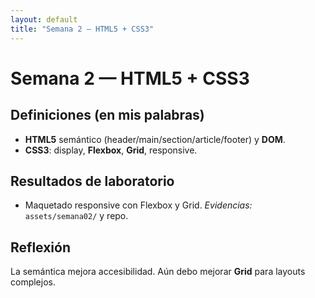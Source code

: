 ```yaml
---
layout: default
title: "Semana 2 — HTML5 + CSS3"
---
```


# Semana 2 — HTML5 + CSS3
## Definiciones (en mis palabras)
- **HTML5** semántico (header/main/section/article/footer) y **DOM**.
- **CSS3**: display, **Flexbox**, **Grid**, responsive.

## Resultados de laboratorio
- Maquetado responsive con Flexbox y Grid. _Evidencias:_ `assets/semana02/` y repo.

## Reflexión
La semántica mejora accesibilidad. Aún debo mejorar **Grid** para layouts complejos.
